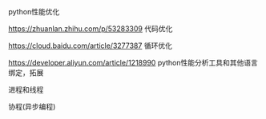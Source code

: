 python性能优化

https://zhuanlan.zhihu.com/p/53283309  代码优化

https://cloud.baidu.com/article/3277387 循环优化

https://developer.aliyun.com/article/1218990 python性能分析工具和其他语言绑定，拓展

进程和线程

协程(异步编程)